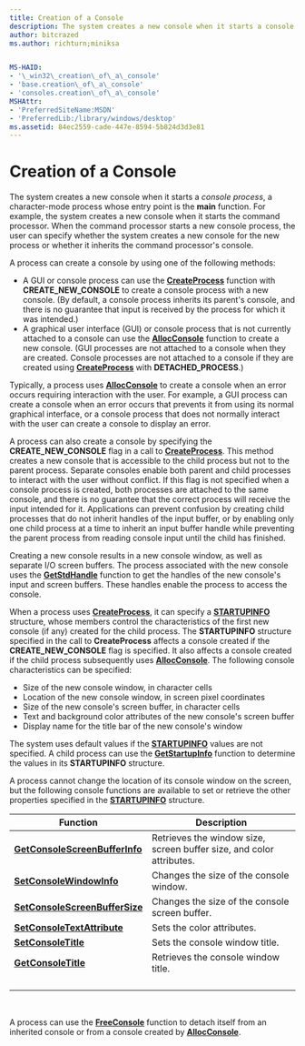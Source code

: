 ```yaml
---
title: Creation of a Console
description: The system creates a new console when it starts a console process, a character-mode process whose entry point is the main function.
author: bitcrazed
ms.author: richturn;miniksa


MS-HAID:
- '\_win32\_creation\_of\_a\_console'
- 'base.creation\_of\_a\_console'
- 'consoles.creation\_of\_a\_console'
MSHAttr:
- 'PreferredSiteName:MSDN'
- 'PreferredLib:/library/windows/desktop'
ms.assetid: 84ec2559-cade-447e-8594-5b824d3d3e81
---
```


# Creation of a Console


The system creates a new console when it starts a *console process*, a character-mode process whose entry point is the **main** function. For example, the system creates a new console when it starts the command processor. When the command processor starts a new console process, the user can specify whether the system creates a new console for the new process or whether it inherits the command processor's console.

A process can create a console by using one of the following methods:

-   A GUI or console process can use the [**CreateProcess**](https://msdn.microsoft.com/library/windows/desktop/ms682425) function with **CREATE\_NEW\_CONSOLE** to create a console process with a new console. (By default, a console process inherits its parent's console, and there is no guarantee that input is received by the process for which it was intended.)
-   A graphical user interface (GUI) or console process that is not currently attached to a console can use the [**AllocConsole**](allocconsole.md) function to create a new console. (GUI processes are not attached to a console when they are created. Console processes are not attached to a console if they are created using [**CreateProcess**](https://msdn.microsoft.com/library/windows/desktop/ms682425) with **DETACHED\_PROCESS**.)

Typically, a process uses [**AllocConsole**](allocconsole.md) to create a console when an error occurs requiring interaction with the user. For example, a GUI process can create a console when an error occurs that prevents it from using its normal graphical interface, or a console process that does not normally interact with the user can create a console to display an error.

A process can also create a console by specifying the **CREATE\_NEW\_CONSOLE** flag in a call to [**CreateProcess**](https://msdn.microsoft.com/library/windows/desktop/ms682425). This method creates a new console that is accessible to the child process but not to the parent process. Separate consoles enable both parent and child processes to interact with the user without conflict. If this flag is not specified when a console process is created, both processes are attached to the same console, and there is no guarantee that the correct process will receive the input intended for it. Applications can prevent confusion by creating child processes that do not inherit handles of the input buffer, or by enabling only one child process at a time to inherit an input buffer handle while preventing the parent process from reading console input until the child has finished.

Creating a new console results in a new console window, as well as separate I/O screen buffers. The process associated with the new console uses the [**GetStdHandle**](getstdhandle.md) function to get the handles of the new console's input and screen buffers. These handles enable the process to access the console.

When a process uses [**CreateProcess**](https://msdn.microsoft.com/library/windows/desktop/ms682425), it can specify a [**STARTUPINFO**](https://msdn.microsoft.com/library/windows/desktop/ms686331) structure, whose members control the characteristics of the first new console (if any) created for the child process. The **STARTUPINFO** structure specified in the call to **CreateProcess** affects a console created if the **CREATE\_NEW\_CONSOLE** flag is specified. It also affects a console created if the child process subsequently uses [**AllocConsole**](allocconsole.md). The following console characteristics can be specified:

-   Size of the new console window, in character cells
-   Location of the new console window, in screen pixel coordinates
-   Size of the new console's screen buffer, in character cells
-   Text and background color attributes of the new console's screen buffer
-   Display name for the title bar of the new console's window

The system uses default values if the [**STARTUPINFO**](https://msdn.microsoft.com/library/windows/desktop/ms686331) values are not specified. A child process can use the [**GetStartupInfo**](https://msdn.microsoft.com/library/windows/desktop/ms683230) function to determine the values in its **STARTUPINFO** structure.

A process cannot change the location of its console window on the screen, but the following console functions are available to set or retrieve the other properties specified in the [**STARTUPINFO**](https://msdn.microsoft.com/library/windows/desktop/ms686331) structure.

| Function                                                         | Description                                                          |
|------------------------------------------------------------------|----------------------------------------------------------------------|
| [**GetConsoleScreenBufferInfo**](getconsolescreenbufferinfo.md) | Retrieves the window size, screen buffer size, and color attributes. |
| [**SetConsoleWindowInfo**](setconsolewindowinfo.md)             | Changes the size of the console window.                              |
| [**SetConsoleScreenBufferSize**](setconsolescreenbuffersize.md) | Changes the size of the console screen buffer.                       |
| [**SetConsoleTextAttribute**](setconsoletextattribute.md)       | Sets the color attributes.                                           |
| [**SetConsoleTitle**](setconsoletitle.md)                       | Sets the console window title.                                       |
| [**GetConsoleTitle**](getconsoletitle.md)                       | Retrieves the console window title.                                  |
||
||
||
||

 

A process can use the [**FreeConsole**](freeconsole.md) function to detach itself from an inherited console or from a console created by [**AllocConsole**](allocconsole.md).

 

 




